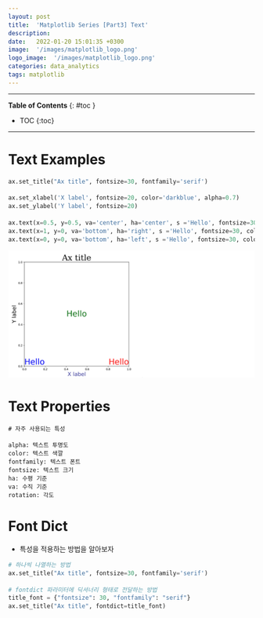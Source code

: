 ```yaml
---
layout: post
title:  'Matplotlib Series [Part3] Text'
description: 
date:   2022-01-20 15:01:35 +0300
image:  '/images/matplotlib_logo.png'
logo_image:  '/images/matplotlib_logo.png'
categories: data_analytics
tags: matplotlib
---
```

---
**Table of Contents**
{: #toc }
*  TOC
{:toc}

--- 

# Text Examples

```py
ax.set_title("Ax title", fontsize=30, fontfamily='serif')

ax.set_xlabel('X label', fontsize=20, color='darkblue', alpha=0.7)
ax.set_ylabel('Y label', fontsize=20)

ax.text(x=0.5, y=0.5, va='center', ha='center', s ='Hello', fontsize=30, color='green')
ax.text(x=1, y=0, va='bottom', ha='right', s ='Hello', fontsize=30, color='red')
ax.text(x=0, y=0, va='bottom', ha='left', s ='Hello', fontsize=30, color='blue')

```

![](/images/matplot_13.png)


# Text Properties


```
# 자주 사용되는 특성

alpha: 텍스트 투명도
color: 텍스트 색깔
fontfamily: 텍스트 폰트
fontsize: 텍스트 크기
ha: 수평 기준
va: 수직 기준
rotation: 각도
```


# Font Dict

- 특성을 적용하는 방법을 알아보자

```py
# 하나씩 나열하는 방법
ax.set_title("Ax title", fontsize=30, fontfamily='serif')

# fontdict 파라미터에 딕셔너리 형태로 전달하는 방법
title_font = {"fontsize": 30, "fontfamily": "serif"}
ax.set_title("Ax title", fontdict=title_font)
```












